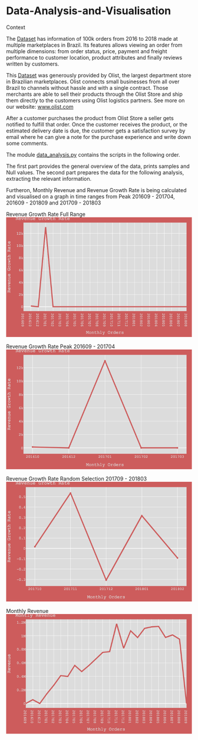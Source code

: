 # Data-Analysis-and-Visualisation

Context

The [Dataset](https://www.kaggle.com/olistbr/brazilian-ecommerce) has information of 100k orders from 2016 to 2018 made at multiple marketplaces in Brazil. Its features allows viewing an order from multiple dimensions: from order status, price, payment and freight performance to customer location, product attributes and finally reviews written by customers.

This [Dataset](https://www.kaggle.com/olistbr/brazilian-ecommerce) was generously provided by Olist, the largest department store in Brazilian marketplaces. Olist connects small businesses from all over Brazil to channels without hassle and with a single contract. Those merchants are able to sell their products through the Olist Store and ship them directly to the customers using Olist logistics partners. See more on our website: www.olist.com

After a customer purchases the product from Olist Store a seller gets notified to fulfill that order. Once the customer receives the product, or the estimated delivery date is due, the customer gets a satisfaction survey by email where he can give a note for the purchase experience and write down some comments.

The module [data_analysis.py](https://github.com/icodeitnl/Data-Analysis-and-Visualisation/blob/master/data_analysis.py) contains the scripts in the following order.

The first part provides the general overview of the data, prints samples and Null values.
The second part prepares the data for the following analysis, extracting the relevant information.

Furtheron, Monthly Revenue and Revenue Growth Rate is being calculated and visualised on a graph in time ranges from Peak 201609 - 201704,  201609 - 201809 and 201709 - 201803

Revenue Growth Rate Full Range 
<img src="https://github.com/icodeitnl/Data-Analysis-and-Visualisation/blob/master/RevenueGrowthRate201609.png"/>

Revenue Growth Rate Peak 201609 - 201704
<img src="https://github.com/icodeitnl/Data-Analysis-and-Visualisation/blob/master/RevenueGrowthRatePeak.png"/>

Revenue Growth Rate Random Selection 201709 - 201803
<img src="https://github.com/icodeitnl/Data-Analysis-and-Visualisation/blob/master/RevenueGrowthRate201710.png"/>

Monthly Revenue 
<img src="https://github.com/icodeitnl/Data-Analysis-and-Visualisation/blob/master/MonthlyRevenue.png"/>
